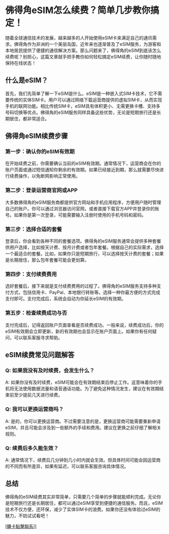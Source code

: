 # 佛得角eSIM怎么续费？简单几步教你搞定！

随着全球通信技术的发展，越来越多的人开始使用eSIM卡来满足自己的通讯需求。佛得角作为非洲的一个美丽岛国，近年来也逐渐普及了eSIM服务，为游客和本地居民提供了便捷的通信解决方案。那么问题来了，佛得角的eSIM到底该怎么续费呢？别担心，这篇文章就手把手教你如何轻松搞定eSIM续费，让你随时随地保持在线状态！

## 什么是eSIM？

首先，我们先简单了解一下eSIM是什么。eSIM是一种嵌入式SIM卡技术，它不需要传统的实体SIM卡。用户可以通过网络下载运营商提供的虚拟SIM卡，从而实现手机的联网功能。相比传统SIM卡，eSIM具有体积更小、无需更换卡槽、支持多号码切换等优点。佛得角的eSIM服务同样具备这些优势，无论是短期旅行还是长期居住，都非常适合。

## 佛得角eSIM续费步骤

### 第一步：确认你的eSIM有效期

在开始续费之前，你需要确认当前的eSIM有效期。通常情况下，运营商会在你的账户页面或通过短信通知你剩余的有效期。如果已经接近到期，那么就需要尽快进行续费操作，以免断网影响正常使用。

### 第二步：登录运营商官网或APP

大多数佛得角的eSIM服务商都提供官方网站和手机应用程序，方便用户随时管理自己的账户。你可以通过浏览器访问官网，或者直接下载官方APP并登录你的账号。如果你是第一次登录，可能需要输入注册时使用的手机号码和密码。

### 第三步：选择合适的套餐

登录后，你会看到各种不同的套餐选项。佛得角的eSIM服务通常会提供多种套餐供用户选择，比如按天计费、按月计费或者包年套餐。根据自己的实际需求，选择一个最适合的套餐。比如，如果你只是短期旅行，可以选择按天计费的套餐；如果是长期居住，那么包年套餐可能会更划算。

### 第四步：支付续费费用

选好套餐后，接下来就是支付续费费用的过程了。佛得角的eSIM服务支持多种支付方式，包括信用卡、PayPal、本地银行转账等。选择一种你最方便的方式完成支付即可。支付完成后，系统会自动为你延长eSIM的有效期。

### 第五步：检查续费成功与否

支付完成后，记得返回账户页面查看是否续费成功。一般来说，续费成功后，你的eSIM有效期会立即更新，新的有效期也会显示在账户页面上。如果你有任何疑问，可以联系客服寻求帮助。

## eSIM续费常见问题解答

### Q: 如果我没有及时续费，会发生什么？

A: 如果你没有及时续费，eSIM可能会在有效期结束后停止工作。这意味着你的手机将无法使用数据流量和语音通话功能。为了避免这种情况发生，建议在有效期结束前至少提前几天进行续费。

### Q: 我可以更换运营商吗？

A: 是的，你可以更换运营商。不过需要注意的是，更换运营商可能需要重新申请eSIM，并且可能会涉及到一些额外的手续和费用。建议在更换之前仔细了解相关规则。

### Q: 续费后多久能生效？

A: 通常情况下，续费后几分钟到几小时内就会生效。但具体时间可能会因运营商的不同而有所差异，如果有延迟，可以联系客服咨询具体情况。

## 总结

佛得角的eSIM续费其实非常简单，只需要几个简单的步骤就能顺利完成。无论你是短期旅行还是长期居住，都可以通过eSIM享受到便捷的通信服务。而且，eSIM技术不仅方便，还环保，减少了实体SIM卡的浪费。如果你还没有体验过eSIM的魅力，不妨试试看吧！

[[購卡點擊聯系](https://t.me/s/esim1088)]]